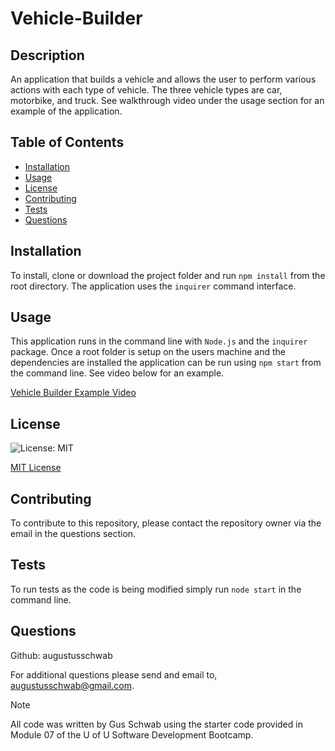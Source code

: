 # Vehicle-Builder

## Description
An application that builds a vehicle and allows the user to perform various actions with each type of vehicle. The three vehicle types are car, motorbike, and truck. See walkthrough video under the usage section for an example of the application.

## Table of Contents
  - [Installation](#installation)
  - [Usage](#usage)
  - [License](#license)
  - [Contributing](#contributing)
  - [Tests](#tests)
  - [Questions](#questions)
  
## Installation
To install, clone or download the project folder and run `npm install` from the root directory. The application uses the `inquirer` command interface.

## Usage
This application runs in the command line with `Node.js` and the `inquirer` package. Once a root folder is setup on the users machine and the dependencies are installed the application can be run using `npm start` from the command line. See video below for an example.

  [Vehicle Builder Example Video](https://drive.google.com/file/d/14OLEVOpA1lXHwWyewXQMNC_mNpi_--YG/view?usp=sharing)


## License
  ![License: MIT](https://img.shields.io/badge/License-MIT-yellow.svg)

[MIT License](https://opensource.org/licenses/MIT)
  
## Contributing
  To contribute to this repository, please contact the repository owner via the email in the questions section.
  
## Tests
  To run tests as the code is being modified simply run `node start` in the command line.
  
## Questions
  Github: augustusschwab
  
  For additional questions please send and email to, augustusschwab@gmail.com.
  
  
> [!NOTE]
  >All code was written by Gus Schwab using the starter code provided in Module 07 of the U of U Software Development Bootcamp.
